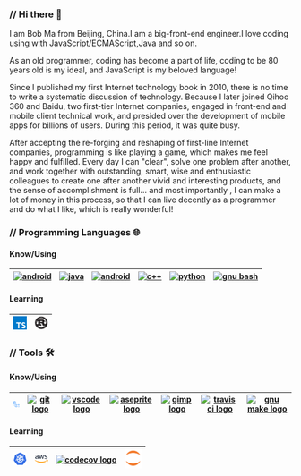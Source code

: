 ### // Hi there 👋

I am Bob Ma from Beijing, China.I am a big-front-end engineer.I love coding using with JavaScript/ECMAScript,Java and so on.

As an old programmer, coding has become a part of life, coding to be 80 years old is my ideal, and JavaScript is my beloved language!

Since I published my first Internet technology book in 2010, there is no time to write a systematic discussion of technology. Because I later joined Qihoo 360 and Baidu, two first-tier Internet companies, engaged in front-end and mobile client technical work, and presided over the development of mobile apps for billions of users. During this period, it was quite busy.

After accepting the re-forging and reshaping of first-line Internet companies, programming is like playing a game, which makes me feel happy and fulfilled. Every day I can "clear", solve one problem after another, and work together with outstanding, smart, wise and enthusiastic colleagues to create one after another vivid and interesting products, and the sense of accomplishment is full... and most importantly , I can make a lot of money in this process, so that I can live decently as a programmer and do what I like, which is really wonderful!


### // Programming Languages 🌐

#### Know/Using

| [<img width="56" alt="android" src="https://cdn.jsdelivr.net/npm/simple-icons@v3/icons/javascript.svg" />](https://developer.mozilla.org/en-US/docs/Web/JavaScript)  | [<img width="56" alt="java" src="https://cdn.jsdelivr.net/npm/simple-icons@v3/icons/java.svg" />](https://www.java.com/)  | [<img width="56" alt="android" src="https://cdn.jsdelivr.net/npm/simple-icons@v3/icons/android.svg" />](https://www.android.com/)  |  [<img width="56" alt="c++" src="https://cdn.jsdelivr.net/npm/simple-icons@v3/icons/cplusplus.svg" />](http://www.open-std.org/jtc1/sc22/wg14/) |  [<img width="56" alt="python" src="https://cdn.jsdelivr.net/npm/simple-icons@v3/icons/python.svg" />](https://www.python.org/) | [<img width="56" alt="gnu bash" src="https://cdn.jsdelivr.net/npm/simple-icons@v3/icons/gnubash.svg" />](https://www.gnu.org/software/bash/)  |
|---|---|---|---|---|---|

#### Learning

| [<img src="https://raw.githubusercontent.com/github/explore/80688e429a7d4ef2fca1e82350fe8e3517d3494d/topics/typescript/typescript.png" alt="ts logo" width="24">](https://www.typescriptlang.org/) |  [<img src="https://raw.githubusercontent.com/github/explore/80688e429a7d4ef2fca1e82350fe8e3517d3494d/topics/rust/rust.png" alt="rust logo" width="24">](https://www.rust-lang.org/)|
|---|---|

### // Tools 🛠️

#### Know/Using

| [<img src="https://raw.githubusercontent.com/Delta456/Delta456/master/img/actions.png" alt="actions logo" width="24">](https://github.com/features/actions) | [<img src="https://raw.githubusercontent.com/Delta456/Delta456/master/img/git.png" alt="git logo" width="24">](https://git-scm.com/) | [<img src="https://raw.githubusercontent.com/Delta456/Delta456/master/img/vscode.png" alt="vscode logo" width="24">](https://code.visualstudio.com/) | [<img src="https://raw.githubusercontent.com/Delta456/Delta456/master/img/aseprite.png" alt="aseprite logo" width="24">](https://www.aseprite.org/) | [<img src="https://raw.githubusercontent.com/Delta456/Delta456/master/img/gimp.png" alt="gimp logo" width="24">](https://www.gimp.org/)  |  [<img src="https://raw.githubusercontent.com/Delta456/Delta456/master/img/travis_ci.png" alt="travis ci logo" width="24">](https://travis-ci.org/) | [<img src="https://raw.githubusercontent.com/Delta456/Delta456/master/img/gnu_make.png" alt="gnu make logo" width="24">](https://www.gnu.org/software/make/manual/make.html)
|---|---|---|---|---|---|---|

#### Learning

[<img src="https://raw.githubusercontent.com/github/explore/80688e429a7d4ef2fca1e82350fe8e3517d3494d/topics/kubernetes/kubernetes.png" alt="kubernetes logo" width="24">](https://kubernetes.io/) | [<img src="https://raw.githubusercontent.com/Delta456/Delta456/master/img/aws.png" alt="aws logo" width="24">](https://aws.amazon.com/) | [<img src="https://raw.githubusercontent.com/Delta456/Delta456/master/img/codecov.png" alt="codecov logo" width="24">](https://codecov.io/)| [<img src="https://raw.githubusercontent.com/Delta456/Delta456/master/img/jupyter_notebook.png" alt="jupyter notebook logo" width="30">](https://jupyter.org/)
|---|---|---|---|
